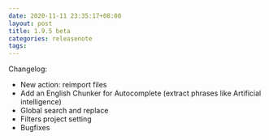 ```yaml
---
date: 2020-11-11 23:35:17+08:00
layout: post
title: 1.9.5 beta
categories: releasenote
tags: 
---
```


Changelog:

* New action: reimport files
* Add an English Chunker for Autocomplete (extract phrases like Artificial intelligence)
* Global search and replace
* Filters project setting
* Bugfixes